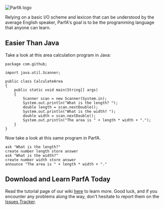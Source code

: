 ![ParfA logo](http://i.imgur.com/yPF8UfJ.png)

Relying on a basic I/O scheme and lexicon that can be understood by the average English speaker, ParfA's goal is to be the programming language that anyone can learn.

## Easier Than Java

Take a look at this area calculation program in Java:
````
package com.github;

import java.util.Scanner;

public class CalculateArea
{
    public static void main(String[] args)
    {
        Scanner scan = new Scanner(System.in);
        System.out.println("What is the length? ");
        double length = scan.nextDouble();
        System.out.println("What is the width? ");
        double width = scan.nextDouble();
        System.out.println("The area is " + length * width + ".");
    }
}
````
Now take a look at this same program in ParfA.
````
ask "What is the length?"
create number length store answer
ask "What is the width?"
create number width store answer
announce "The area is " + length * width + "."
````

## Download and Learn ParfA Today

Read the tutorial page of our wiki [here](https://github.com/arjunvnair/ParfA/Tutorial) to learn more. Good luck, and if you encounter any problems along the way, don't hesitate to report them on the [Issues Tracker](https://github.com/arjunvnair/ParfA/issues).
